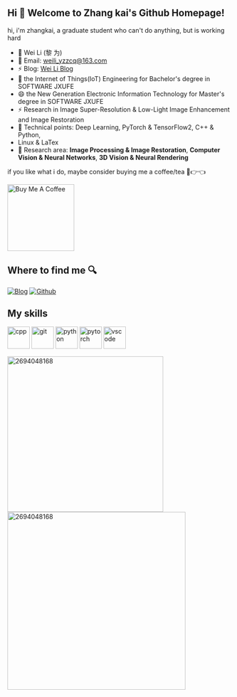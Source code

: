 ## Hi 🎉 Welcome to Zhang kai's Github Homepage!
hi, i'm zhangkai, a graduate student who can't do anything, but is working hard

- 👋 Wei Li&nbsp;(黎 为)
- 🤔 Email: weili_yzzcq@163.com
- ⚡ Blog: [Wei Li Blog](https://2694048168.github.io/blog/)
- 👯 the Internet of Things(IoT) Engineering for Bachelor's degree in SOFTWARE JXUFE
- 😄 the New Generation Electronic Information Technology for Master's degree in SOFTWARE JXUFE
- ⚡ Research in Image Super-Resolution & Low-Light Image Enhancement and Image Restoration
- 💬 Technical points: Deep Learning, PyTorch & TensorFlow2, C++ & Python,
- Linux & LaTex
- 🌱 Research area: **Image Processing & Image Restoration**, **Computer Vision & Neural Networks**, **3D Vision & Neural Rendering**

if you like what i do, maybe consider buying me a coffee/tea 🥺👉👈

<a href="https://www.buymeacoffee.com/abhisheknaiidu" target="_blank"><img src="https://cdn.buymeacoffee.com/buttons/v2/default-red.png" alt="Buy Me A Coffee" width="150" ></a>

## Where to find me 🔍 

<p><a href="[https://blog.ytadx.cn](https://blog.csdn.net/m0_47005029?spm=1018.2226.3001.5343)" target="_blank"><img alt="Blog" src="https://img.shields.io/badge/Blog-%23FF4088.svg?&style=for-the-badge&logo=hugo&logoColor=white" /></a> <a href="https://github.com/zhang-kai-123" target="_blank"><img alt="Github" src="https://img.shields.io/badge/GitHub-%2312100E.svg?&style=for-the-badge&logo=Github&logoColor=white" /></a> 
</p>


## My skills

<p align="left">
  <img src="https://img.icons8.com/color/48/000000/c-plus-plus-logo.png" alt="cpp" width="50" height="50"/>
  <img src="https://www.vectorlogo.zone/logos/git-scm/git-scm-icon.svg" alt="git" width="50" height="50"/>
  <img src="https://img.icons8.com/dusk/64/000000/python.png" alt="python" width="50" height="50"/>
  <img src="https://www.vectorlogo.zone/logos/pytorch/pytorch-icon.svg" alt="pytorch" width="50" height="50"/>
  <img src="https://www.vectorlogo.zone/logos/visualstudio_code/visualstudio_code-icon.svg" alt="vscode" width="50" height="50"/>
</p>


<p>
  <img align="left" width="350" src="https://github-readme-stats.vercel.app/api/top-langs/?username=2694048168&layout=compact&hide=html,asp,jupyter%20notebook" alt="2694048168" />
  <img align="center" width="400" src="https://github-readme-stats.vercel.app/api?username=2694048168&show_icons=true" alt="2694048168" />
</p>


<!-- 
<br />

<a href="https://github.com/2694048168/github-readme-stats"><img align="left" src="https://github-readme-stats.vercel.app/api?username=2694048168&show_icons=true&&theme=radical" /></a><a href="https://github.com/2694048168/github-readme-stats"><img align="center" src="https://github-readme-stats.vercel.app/api/top-langs/?username=2694048168&layout=compact&theme=radical&hide_border=true" /></a>
 -->
